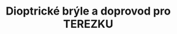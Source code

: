 ---
id: 2789fec9-6142-491c-ba02-9dd3538c1d21
title: Dioptrické brýle a doprovod pro TEREZKU
price: 10000
year: 2018
description: Roční Terezce život nadělil epilepsii a cukrovku. Příspěvek získaný díky Klášternímu kouskování 2018 byl použit na ubytování ve fakultní nemocnici Motol pro rodiče, kteří Terezku při náročné operaci očí doprovázeli a také na nové dioptrické brýle.
kouskovani: true
locationName: undefined
position:
  lng: 18.2633004642562
  lat: 49.79658404348435
---